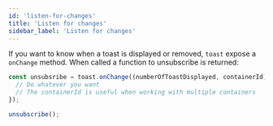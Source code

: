 ```yaml
---
id: 'listen-for-changes'
title: 'Listen for changes'
sidebar_label: 'Listen for changes'
---
```


If you want to know when a toast is displayed or removed, `toast` expose a `onChange` method. When called a function to unsubscribe is returned:

```jsx
const unsubsribe = toast.onChange((numberOfToastDisplayed, containerId) => {
  // Do whatever you want
  // The containerId is useful when working with multiple containers
});

unsubscribe();
```
